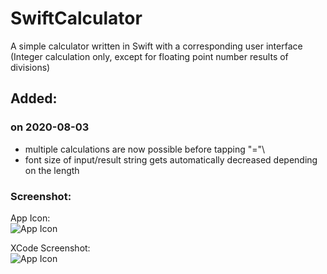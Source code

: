 # SwiftCalculator
A simple calculator written in Swift with a corresponding user interface 
(Integer calculation only, except for floating point number results of divisions)

## Added:
### on 2020-08-03
- multiple calculations are now possible before tapping "="\
- font size of input/result string gets automatically decreased depending on the length

### Screenshot:
App Icon:\
![App Icon](https://www.timoschmidt.dev/wp-content/uploads/2020/08/SwiftCalc_Icon.png)

XCode Screenshot:\
![App Icon](https://www.timoschmidt.dev/wp-content/uploads/2020/08/SwiftCalc_Xcode.png)
